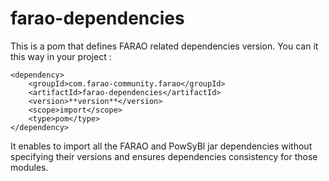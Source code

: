 # farao-dependencies

This is a pom that defines FARAO related dependencies version. You can it this way in your project :
```
<dependency>
    <groupId>com.farao-community.farao</groupId>
    <artifactId>farao-dependencies</artifactId>
    <version>**version**</version>
    <scope>import</scope>
    <type>pom</type>
</dependency>
```

It enables to import all the FARAO and PowSyBl jar dependencies without specifying their versions and ensures dependencies consistency for those modules.